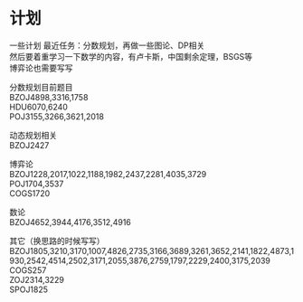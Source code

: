 # 计划
一些计划
最近任务：分数规划，再做一些图论、DP相关  
然后要着重学习一下数学的内容，有卢卡斯，中国剩余定理，BSGS等  
博弈论也需要写写

分数规划目前题目  
BZOJ4898,3316,1758  
HDU6070,6240  
POJ3155,3266,3621,2018

动态规划相关  
BZOJ2427

博弈论  
BZOJ1228,2017,1022,1188,1982,2437,2281,4035,3729  
POJ1704,3537  
COGS1720

数论  
BZOJ4652,3944,4176,3512,4916

其它（换思路的时候写写）  
BZOJ1805,3210,3170,1007,4826,2735,3166,3689,3261,3652,2141,1822,4873,1930,2542,4514,2502,3171,2055,3876,2759,1797,2229,2400,3175,2039  
COGS257  
ZOJ2314,3229  
SPOJ1825